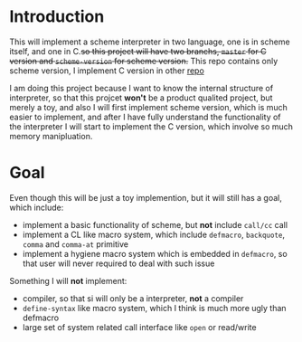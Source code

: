 Introduction
==

This will implement a scheme interpreter in two language, one is in scheme itself, and one in C.<del>so this project will have two branchs, `master` for C version and `scheme-version` for scheme version.</del> 
This repo contains only scheme version, I implement C version in other [repo](https://github.com/xudifsd/libsi)

I am doing this project because I want to know the internal structure of interpreter, so that this projcet __won't__ be a product qualited project, but merely a toy, and also I will first implement scheme version, which is much easier to implement, and after I have fully understand the functionality of the interpreter I will start to implement the C version, which involve so much memory manipluation.

Goal
==

Even though this will be just a toy implemention, but it will still has a goal, which include:
* implement a basic functionality of scheme, but __not__ include `call/cc` call
* implement a CL like macro system, which include `defmacro`, `backquote`, `comma` and `comma-at` primitive
* implement a hygiene macro system which is embedded in `defmacro`, so that user will never required to deal with such issue

Something I will __not__ implement:
* compiler, so that si will only be a interpreter, __not__ a compiler
* `define-syntax` like macro system, which I think is much more ugly than defmacro
* large set of system related call interface like `open` or read/write
